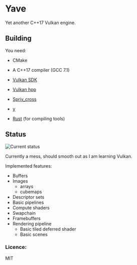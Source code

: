 # Yave
Yet another C++17 Vulkan engine.

## Building
You need:
 * CMake
 * A C++17 compiler (GCC 7.1)
 * [Vulkan SDK](https://lunarg.com/vulkan-sdk/)
 * [Vulkan hpp](https://github.com/KhronosGroup/Vulkan-Hpp)
 * [Spriv_cross](https://github.com/KhronosGroup/SPIRV-Cross)
 * [y](https://github.com/gan74/y)

 * [Rust](https://www.rust-lang.org/en-US/) (for compiling tools)

## Status

![Current status](http://i.imgur.com/x7Cuyeg.png)


Currently a mess, should smooth out as I am learning Vulkan.

Implemented features:
 * Buffers
 * Images
   * arrays
   * cubemaps
 * Descriptor sets
 * Basic pipelines
 * Compute shaders
 * Swapchain
 * Framebuffers
 * Rendering pipeline
   * Basic tiled deferred shader
   * Basic scenes


### Licence:
MIT
 
